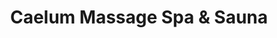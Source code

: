 ---
title: "Caelum Massage Spa & Sauna"
url: /bacoor/caelum-massage-spa-and-sauna/
shop: massage
---